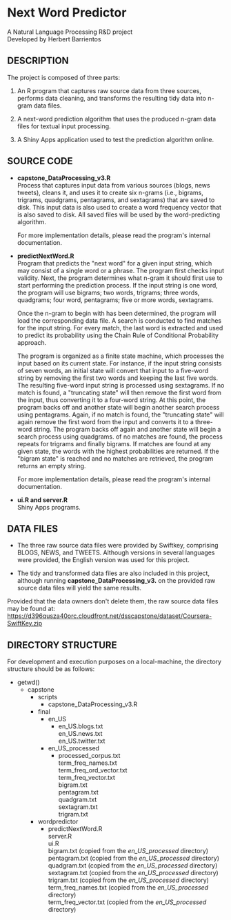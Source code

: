 # Next Word Predictor
A Natural Language Processing R&D project   
Developed by Herbert Barrientos   

## **DESCRIPTION**   
The project is composed of three parts:   
  1. An R program that captures raw source data from three sources, performs data cleaning, and transforms the resulting tidy data into n-gram data files.   
  
  2. A next-word prediction algorithm that uses the produced n-gram data files for textual input processing.   
  
  3. A Shiny Apps application used to test the prediction algorithm online.   

## **SOURCE CODE**   
  * **capstone_DataProcessing_v3.R**   
    Process that captures input data from various sources (blogs, news tweets), cleans it, and uses it to create six n-grams (i.e., bigrams, trigrams, quadgrams, pentagrams, and sextagrams) that are saved to disk. This input data is also used to create a word frequency vector that is also saved to disk. All saved files will be used by the word-predicting algorithm.   
    
    For more implementation details, please read the program's internal documentation.   
    
  * **predictNextWord.R**   
    Program that predicts the "next word" for a given input string, which may consist of a single word or a phrase. The program first checks input validity. Next, the program determines what n-gram it should first use to start performing the prediction process. If the input string is one word, the program will use bigrams; two words, trigrams; three words, quadgrams; four word, pentagrams; five or more words, sextagrams.   
    
    Once the n-gram to begin with has been determined, the program will load the corresponding data file. A search is conducted to find matches for the input string. For every match, the last word is extracted and used to predict its probability using the Chain Rule of Conditional Probability approach.

    The program is organized as a finite state machine, which processes the input based on its current state. For instance, if the input string consists of seven words, an initial state will convert that input to a five-word string by removing the first two words and keeping the last five words. The resulting five-word input string is processed using sextagrams. If no match is found, a "truncating state" will then remove the first word from the input, thus converting it to a four-word string. At this point, the program backs off and another state will begin another search process using pentagrams. Again, if no match is found, the "truncating state" will again remove the first word from the input and converts it to a three-word string. The program backs off again and another state will begin a search process using quadgrams. of no matches are found, the process repeats for trigrams and finally bigrams. If matches are found at any given state, the words with the highest probabilities are returned. If the "bigram state" is reached and no matches are retrieved, the program returns an empty string.
    
    For more implementation details, please read the program's internal documentation.   
 
  * **ui.R and server.R**   
      Shiny Apps programs.

## **DATA FILES**   
  * The three raw source data files were provided by Swiftkey, comprising BLOGS, NEWS, and TWEETS. Although versions in several languages were provided, the English version was used for this project.   
  
  * The tidy and transformed data files are also included in this project, although running __capstone_DataProcessing_v3.__ on the provided raw source data files will yield the same results.   

Provided that the data owners don't delete them, the raw source data files may be found at:   
https://d396qusza40orc.cloudfront.net/dsscapstone/dataset/Coursera-SwiftKey.zip   

## **DIRECTORY STRUCTURE**   
For development and execution purposes on a local-machine, the directory structure should be as follows:
  + getwd()   
    + capstone   
      + scripts   
        + capstone_DataProcessing_v3.R   
      + final   
        + en_US   
          + en_US.blogs.txt   
          en_US.news.txt   
          en_US.twitter.txt   
        + en_US_processed   
          + processed_corpus.txt   
          term_freq_names.txt   
          term_freq_ord_vector.txt   
          term_freq_vector.txt   
          bigram.txt   
          pentagram.txt   
          quadgram.txt   
          sextagram.txt   
          trigram.txt   
      + wordpredictor   
         + predictNextWord.R   
         server.R   
         ui.R   
         bigram.txt (copied from the _en_US_processed_ directory)   
         pentagram.txt (copied from the _en_US_processed_ directory)   
         quadgram.txt (copied from the _en_US_processed_ directory)   
         sextagram.txt (copied from the _en_US_processed_ directory)   
         trigram.txt (copied from the _en_US_processed_ directory)   
         term_freq_names.txt (copied from the _en_US_processed_ directory)   
         term_freq_vector.txt (copied from the _en_US_processed_ directory)   
